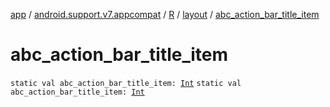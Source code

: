 [app](../../../index.md) / [android.support.v7.appcompat](../../index.md) / [R](../index.md) / [layout](index.md) / [abc_action_bar_title_item](./abc_action_bar_title_item.md)

# abc_action_bar_title_item

`static val abc_action_bar_title_item: `[`Int`](https://kotlinlang.org/api/latest/jvm/stdlib/kotlin/-int/index.html)
`static val abc_action_bar_title_item: `[`Int`](https://kotlinlang.org/api/latest/jvm/stdlib/kotlin/-int/index.html)